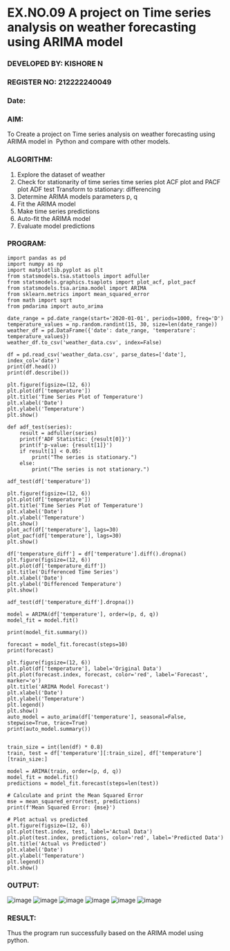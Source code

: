 # EX.NO.09        A project on Time series analysis on weather forecasting using ARIMA model 
### DEVELOPED BY: KISHORE N
### REGISTER NO: 212222240049
### Date: 

### AIM:
To Create a project on Time series analysis on weather forecasting using ARIMA model in  Python and compare with other models.
### ALGORITHM:
1. Explore the dataset of weather 
2. Check for stationarity of time series time series plot
   ACF plot and PACF plot
   ADF test
   Transform to stationary: differencing
3. Determine ARIMA models parameters p, q
4. Fit the ARIMA model
5. Make time series predictions
6. Auto-fit the ARIMA model
7. Evaluate model predictions
### PROGRAM:
```
import pandas as pd
import numpy as np
import matplotlib.pyplot as plt
from statsmodels.tsa.stattools import adfuller
from statsmodels.graphics.tsaplots import plot_acf, plot_pacf
from statsmodels.tsa.arima.model import ARIMA
from sklearn.metrics import mean_squared_error
from math import sqrt
from pmdarima import auto_arima

date_range = pd.date_range(start='2020-01-01', periods=1000, freq='D')
temperature_values = np.random.randint(15, 30, size=len(date_range))
weather_df = pd.DataFrame({'date': date_range, 'temperature': temperature_values})
weather_df.to_csv('weather_data.csv', index=False)

df = pd.read_csv('weather_data.csv', parse_dates=['date'], index_col='date')
print(df.head())
print(df.describe())

plt.figure(figsize=(12, 6))
plt.plot(df['temperature'])
plt.title('Time Series Plot of Temperature')
plt.xlabel('Date')
plt.ylabel('Temperature')
plt.show()

def adf_test(series):
    result = adfuller(series)
    print(f'ADF Statistic: {result[0]}')
    print(f'p-value: {result[1]}')
    if result[1] < 0.05:
        print("The series is stationary.")
    else:
        print("The series is not stationary.")

adf_test(df['temperature'])

plt.figure(figsize=(12, 6))
plt.plot(df['temperature'])
plt.title('Time Series Plot of Temperature')
plt.xlabel('Date')
plt.ylabel('Temperature')
plt.show()
plot_acf(df['temperature'], lags=30)
plot_pacf(df['temperature'], lags=30)
plt.show()

df['temperature_diff'] = df['temperature'].diff().dropna()
plt.figure(figsize=(12, 6))
plt.plot(df['temperature_diff'])
plt.title('Differenced Time Series')
plt.xlabel('Date')
plt.ylabel('Differenced Temperature')
plt.show()

adf_test(df['temperature_diff'].dropna())

model = ARIMA(df['temperature'], order=(p, d, q))
model_fit = model.fit()

print(model_fit.summary())

forecast = model_fit.forecast(steps=10)
print(forecast)

plt.figure(figsize=(12, 6))
plt.plot(df['temperature'], label='Original Data')
plt.plot(forecast.index, forecast, color='red', label='Forecast', marker='o')
plt.title('ARIMA Model Forecast')
plt.xlabel('Date')
plt.ylabel('Temperature')
plt.legend()
plt.show()
auto_model = auto_arima(df['temperature'], seasonal=False, stepwise=True, trace=True)
print(auto_model.summary())


train_size = int(len(df) * 0.8)
train, test = df['temperature'][:train_size], df['temperature'][train_size:]

model = ARIMA(train, order=(p, d, q))
model_fit = model.fit()
predictions = model_fit.forecast(steps=len(test))

# Calculate and print the Mean Squared Error
mse = mean_squared_error(test, predictions)
print(f'Mean Squared Error: {mse}')

# Plot actual vs predicted
plt.figure(figsize=(12, 6))
plt.plot(test.index, test, label='Actual Data')
plt.plot(test.index, predictions, color='red', label='Predicted Data')
plt.title('Actual vs Predicted')
plt.xlabel('Date')
plt.ylabel('Temperature')
plt.legend()
plt.show()
```
### OUTPUT:
![image](https://github.com/user-attachments/assets/cd8e5901-ce89-495b-b9af-c8bf2898dfb4)
![image](https://github.com/user-attachments/assets/1f1b8a53-0835-4313-8677-0c5b3b22b2a3)
![image](https://github.com/user-attachments/assets/b7ca9a76-80ab-47fe-ac1a-f2eb953d98e7)
![image](https://github.com/user-attachments/assets/532ddbdc-014a-4ac0-b2c4-200e337be913)
![image](https://github.com/user-attachments/assets/7cd0cbf2-8d53-4a32-baa0-122ab99e55c2)
![image](https://github.com/user-attachments/assets/c618feb7-d62c-45be-b5c0-45278d701ec4)


### RESULT:
Thus the program run successfully based on the ARIMA model using python.
